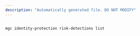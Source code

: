```yaml
---
description: "Automatically generated file. DO NOT MODIFY"
---
```


```bash

mgc identity-protection risk-detections list

```